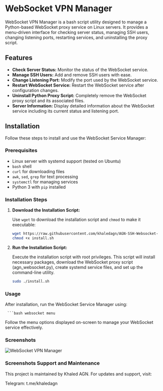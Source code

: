 # WebSocket VPN Manager

WebSocket VPN Manager is a bash script utility designed to manage a Python-based WebSocket proxy service on Linux servers. It provides a menu-driven interface for checking server status, managing SSH users, changing listening ports, restarting services, and uninstalling the proxy script.

## Features

- **Check Server Status:** Monitor the status of the WebSocket service.
- **Manage SSH Users:** Add and remove SSH users with ease.
- **Change Listening Port:** Modify the port used by the WebSocket service.
- **Restart WebSocket Service:** Restart the WebSocket service after configuration changes.
- **Uninstall Python Proxy Script:** Completely remove the WebSocket proxy script and its associated files.
- **Server Information:** Display detailed information about the WebSocket service including its current status and listening port.

## Installation

Follow these steps to install and use the WebSocket Service Manager:

### Prerequisites

- Linux server with systemd support (tested on Ubuntu)
- `bash` shell
- `curl` for downloading files
- `awk`, `sed`, `grep` for text processing
- `systemctl` for managing services
- Python 3 with `pip` installed

### Installation Steps

1. **Download the Installation Script:**

   Use `wget` to download the installation script and `chmod` to make it executable:

   ```bash
   wget https://raw.githubusercontent.com/khaledagn/AGN-SSH-Websocket-VPN/main/install.sh
   chmod +x install.sh

2. **Run the Installation Script:**

   Execute the installation script with root privileges. This script will install necessary packages, download the WebSocket proxy script (agn_websocket.py), create systemd 
   service files, and set up the command-line utility.
   
   ```bash
   sudo ./install.sh

### Usage
After installation, run the WebSocket Service Manager using:

     ```bash websocket menu

Follow the menu options displayed on-screen to manage your WebSocket service effectively.

### Screenshots
![WebSocket VPN Manager](screenshot.PNG)



### Screenshots Support and Maintenance

This project is maintained by Khaled AGN. For updates and support, visit:

Telegram: t.me/khaledagn












